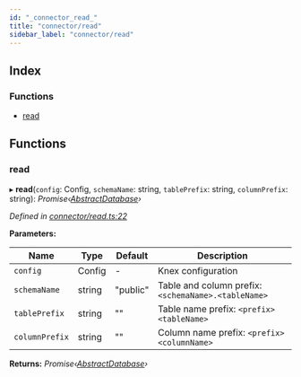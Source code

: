 ```yaml
---
id: "_connector_read_"
title: "connector/read"
sidebar_label: "connector/read"
---
```


## Index

### Functions

* [read](_connector_read_.md#read)

## Functions

###  read

▸ **read**(`config`: Config, `schemaName`: string, `tablePrefix`: string, `columnPrefix`: string): *Promise‹[AbstractDatabase](../interfaces/_abstract_abstractdatabase_.abstractdatabase.md)›*

*Defined in [connector/read.ts:22](https://github.com/aerogear/graphback/blob/63664df15/packages/graphql-migrations/src/connector/read.ts#L22)*

**Parameters:**

Name | Type | Default | Description |
------ | ------ | ------ | ------ |
`config` | Config | - | Knex configuration |
`schemaName` | string | "public" | Table and column prefix: `<schemaName>.<tableName>` |
`tablePrefix` | string | "" | Table name prefix: `<prefix><tableName>` |
`columnPrefix` | string | "" | Column name prefix: `<prefix><columnName>`  |

**Returns:** *Promise‹[AbstractDatabase](../interfaces/_abstract_abstractdatabase_.abstractdatabase.md)›*
